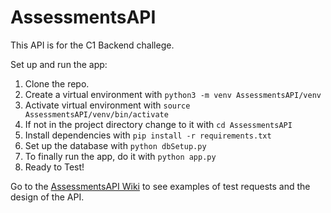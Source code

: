 # AssessmentsAPI
This API is for the C1 Backend challege.

Set up and run the app:
  1. Clone the repo.
  2. Create a virtual environment with `python3 -m venv AssessmentsAPI/venv`
  3. Activate virtual environment with `source AssessmentsAPI/venv/bin/activate`
  4. If not in the project directory change to it with `cd AssessmentsAPI`
  5. Install dependencies with `pip install -r requirements.txt`
  6. Set up the database with `python dbSetup.py`
  7. To finally run the app, do it with `python app.py`
  8. Ready to Test! 
  
Go to the [AssessmentsAPI Wiki](https://github.com/elMolda/AssessmentsAPI/wiki) to see examples of test requests and the design of the API.
  
